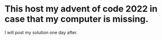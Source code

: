# This host my advent of code 2022 in case that my computer is missing.
I will post my solution one day after.
